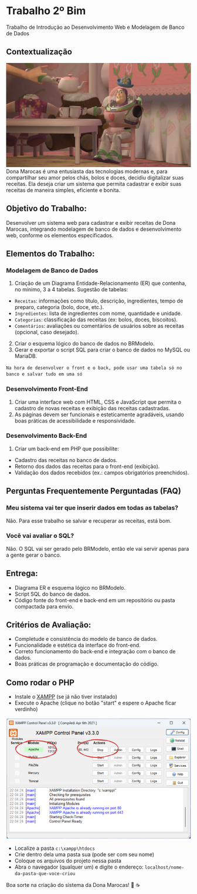# Trabalho 2º Bim
Trabalho de Introdução ao Desenvolvimento Web e Modelagem de Banco de Dados

## Contextualização

![Dona Marocas](imagens/dona-marocas.png)
Dona Marocas é uma entusiasta das tecnologias modernas e, para compartilhar seu amor pelos chás, bolos e doces, decidiu digitalizar suas receitas. Ela deseja criar um sistema que permita cadastrar e exibir suas receitas de maneira simples, eficiente e bonita.

## Objetivo do Trabalho:
Desenvolver um sistema web para cadastrar e exibir receitas de Dona Marocas, integrando modelagem de banco de dados e desenvolvimento web, conforme os elementos especificados.

## Elementos do Trabalho:

### Modelagem de Banco de Dados
1. Criação de um Diagrama Entidade-Relacionamento (ER) que contenha, no mínimo, 3 a 4 tabelas. Sugestão de tabelas:

- `Receitas`: informações como título, descrição, ingredientes, tempo de preparo, categoria (bolo, doce, etc.).
- `Ingredientes`: lista de ingredientes com nome, quantidade e unidade.
- `Categorias`: classificação das receitas (ex: bolos, doces, biscoitos).
- `Comentários`: avaliações ou comentários de usuários sobre as receitas (opcional, caso desejado).

2. Criar o esquema lógico do banco de dados no BRModelo.
3. Gerar e exportar o script SQL para criar o banco de dados no MySQL ou MariaDB.

`Na hora de desenvolver o front e o back, pode usar uma tabela só no banco e salvar tudo em uma só`

### Desenvolvimento Front-End
1. Criar uma interface web com HTML, CSS e JavaScript que permita o cadastro de novas receitas e exibição das receitas cadastradas.
1. As páginas devem ser funcionais e esteticamente agradáveis, usando boas práticas de acessibilidade e responsividade.

### Desenvolvimento Back-End
1. Criar um back-end em PHP que possibilite:

- Cadastro das receitas no banco de dados.
- Retorno dos dados das receitas para o front-end (exibição).
- Validação dos dados recebidos (ex.: campos obrigatórios preenchidos).

## Perguntas Frequentemente Perguntadas (FAQ)

### Meu sistema vai ter que inserir dados em todas as tabelas?
Não. Para esse trabalho se salvar e recuperar as receitas, está bom.

### Você vai avaliar o SQL?
Não. O SQL vai ser gerado pelo BRModelo, então ele vai servir apenas para a gente gerar o banco.

## Entrega:

- Diagrama ER e esquema lógico no BRModelo.
- Script SQL do banco de dados.
- Código fonte do front-end e back-end em um repositório ou pasta compactada para envio.

## Critérios de Avaliação:

- Completude e consistência do modelo de banco de dados.
- Funcionalidade e estética da interface do front-end.
- Correto funcionamento do back-end e integração com o banco de dados.
- Boas práticas de programação e documentação do código.

## Como rodar o PHP

- Instale o [XAMPP](https://www.apachefriends.org/pt_br/index.html) (se já não tiver instalado)
- Execute o Apache (clique no botão "start" e espere o Apache ficar verdinho)

![Tela do XAMPP](imagens/xampp.png)

- Localize a pasta `c:\xampp\htdocs`
- Crie dentro dela uma pasta sua (pode ser com seu nome)
- Coloque os arquivos do projeto nessa pasta
- Abra o navegador (qualquer um) e digite o endereço: `localhost/nome-da-pasta-que-voce-criou`

Boa sorte na criação do sistema da Dona Marocas! 🍰 ☕
